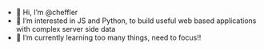 - 👋 Hi, I’m @cheffler
- 👀 I’m interested in JS and Python, to build useful web based applications with complex server side data
- 🌱 I’m currently learning too many things, need to focus!!

<!---
cheffler/cheffler is a ✨ special ✨ repository because its `README.md` (this file) appears on your GitHub profile.
You can click the Preview link to take a look at your changes.
--->
